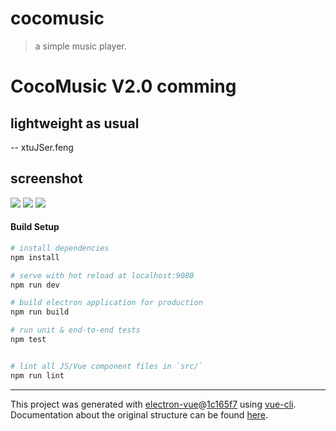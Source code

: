 # cocomusic

> a simple music player.

# CocoMusic V2.0 comming
##  lightweight as usual

-- xtuJSer.feng

## screenshot
![](http://mypic-10053031.cossh.myqcloud.com/Screenshot_20180614_222207.png)
![](http://mypic-10053031.cossh.myqcloud.com/Screenshot_20180614_222305.png)
![](http://mypic-10053031.cossh.myqcloud.com/Screenshot_20180614_222346.png)
#### Build Setup

``` bash
# install dependencies
npm install

# serve with hot reload at localhost:9080
npm run dev

# build electron application for production
npm run build

# run unit & end-to-end tests
npm test


# lint all JS/Vue component files in `src/`
npm run lint

```

---

This project was generated with [electron-vue](https://github.com/SimulatedGREG/electron-vue)@[1c165f7](https://github.com/SimulatedGREG/electron-vue/tree/1c165f7c5e56edaf48be0fbb70838a1af26bb015) using [vue-cli](https://github.com/vuejs/vue-cli). Documentation about the original structure can be found [here](https://simulatedgreg.gitbooks.io/electron-vue/content/index.html).
